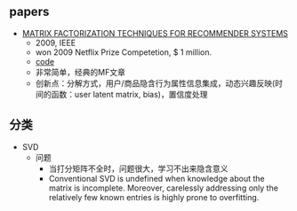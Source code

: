 ## papers
- [MATRIX FACTORIZATION TECHNIQUES FOR RECOMMENDER SYSTEMS](https://datajobs.com/data-science-repo/Recommender-Systems-[Netflix].pdf)
    - 2009, IEEE
    - won 2009 Netflix Prize Competetion, $ 1 million.
    - [code](https://github.com/cheungdaven/DeepRec/blob/master/models/rating_prediction/mf.py)
    - 非常简单，经典的MF文章
    - 创新点：分解方式，用户/商品隐含行为属性信息集成，动态兴趣反映(时间的函数：user latent matrix, bias)，置信度处理
    
## 分类
- SVD
    - 问题
        - 当打分矩阵不全时，问题很大，学习不出来隐含意义
        -  Conventional SVD is undefined when knowledge about the matrix is incomplete. Moreover, carelessly addressing only the relatively few known entries is highly prone to overfitting.  
        
